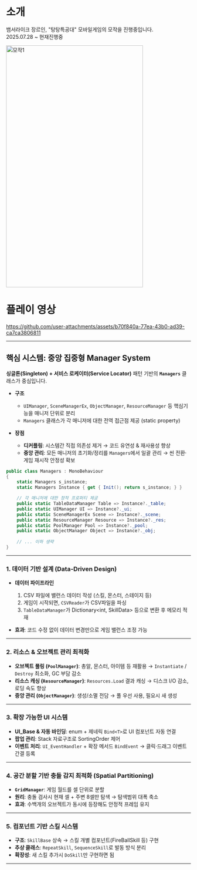 # 소개
뱀서라이크 장르인, "탕탕특공대" 모바일게임의 모작을 진행중입니다.  
2025.07.28 ~ 현재진행중

<img width="373" height="659" alt="모작1" src="https://github.com/user-attachments/assets/f75a70fc-635b-4c56-bf40-b6719132712e" />

# 플레이 영상 
https://github.com/user-attachments/assets/b70f840a-77ea-43b0-ad39-ca7ca3806811

---
## 핵심 시스템: 중앙 집중형 Manager System

**싱글톤(Singleton) + 서비스 로케이터(Service Locator)** 패턴 기반의 **`Managers`** 클래스가 중심입니다.

* **구조**

  * `UIManager`, `SceneManagerEx`, `ObjectManager`, `ResourceManager` 등 핵심기능을 매니저 단위로 분리
  * `Managers` 클래스가 각 매니저에 대한 전역 접근점 제공 (static property)
* **장점**

  * **디커플링**: 시스템간 직접 의존성 제거 → 코드 유연성 & 재사용성 향상
  * **중앙 관리**: 모든 매니저의 초기화/정리를 `Managers`에서 일괄 관리 → 씬 전환·게임 재시작 안정성 확보

```C#
public class Managers : MonoBehaviour
{
    static Managers s_instance;
    static Managers Instance { get { Init(); return s_instance; } }

    // 각 매니저에 대한 정적 프로퍼티 제공
    public static TableDataManager Table => Instance?._table;
    public static UIManager UI => Instance?._ui;
    public static SceneManagerEx Scene => Instance?._scene;
    public static ResourceManager Resource => Instance?._res;
    public static PoolManager Pool => Instance?._pool;
    public static ObjectManager Object => Instance?._obj;
    
    // ... 이하 생략
}
```
---

### 1. 데이터 기반 설계 (Data-Driven Design)

* **데이터 파이프라인**

  1. CSV 파일에 밸런스 데이터 작성 (스킬, 몬스터, 스테이지 등)
  2. 게임이 시작되면, `CSVReader`가  CSV파일을 파싱
  3. `TableDataManager`가 Dictionary\<int, SkillData> 등으로 변환 후 메모리 적재
* **효과**: 코드 수정 없이 데이터 변경만으로 게임 밸런스 조정 가능

---

### 2. 리소스 & 오브젝트 관리 최적화

* **오브젝트 풀링 (`PoolManager`)**: 총알, 몬스터, 아이템 등 재활용 → `Instantiate` / `Destroy` 최소화, GC 부담 감소
* **리소스 캐싱 (`ResourceManager`)**: `Resources.Load` 결과 캐싱 → 디스크 I/O 감소, 로딩 속도 향상
* **중앙 관리 (`ObjectManager`)**: 생성/소멸 전담 → 풀 우선 사용, 필요시 새 생성

---

### 3. 확장 가능한 UI 시스템

* **UI\_Base & 자동 바인딩**: enum + 제네릭 `Bind<T>`로 UI 컴포넌트 자동 연결
* **팝업 관리**: Stack 자료구조로 SortingOrder 제어
* **이벤트 처리**: `UI_EventHandler` + 확장 메서드 `BindEvent` → 클릭·드래그 이벤트 간결 등록

---

### 4. 공간 분할 기반 충돌 감지 최적화 (Spatial Partitioning)

* **`GridManager`**: 게임 월드를 셀 단위로 분할
* **원리**: 충돌 검사시 현재 셀 + 주변 8셀만 탐색 → 탐색범위 대폭 축소
* **효과**: 수백개의 오브젝트가 동시에 등장해도 안정적 프레임 유지

---

### 5. 컴포넌트 기반 스킬 시스템

* **구조**: `SkillBase` 상속 → 스킬 개별 컴포넌트(FireBallSkill 등) 구현
* **추상 클래스**: `RepeatSkill`, `SequenceSkill`로 발동 방식 분리
* **확장성**: 새 스킬 추가시 `DoSkill`만 구현하면 됨

---


